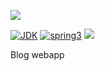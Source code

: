 [![](https://github.com/wutsi/wutsi-mono/actions/workflows/app-wutsi-blog-web-master.yml/badge.svg)](https://github.com/wutsi/wutsi-mono/actions/workflows/app-wutsi-blog-web-master.yml)

[![JDK](https://img.shields.io/badge/jdk-17-brightgreen.svg)](https://jdk.java.net/17/)
[![spring3](https://img.shields.io/badge/springboot-3.x-brightgreen.svg)](https://spring.io/projects/spring-boot)
![](https://img.shields.io/badge/language-kotlin-blue.svg)

Blog webapp
